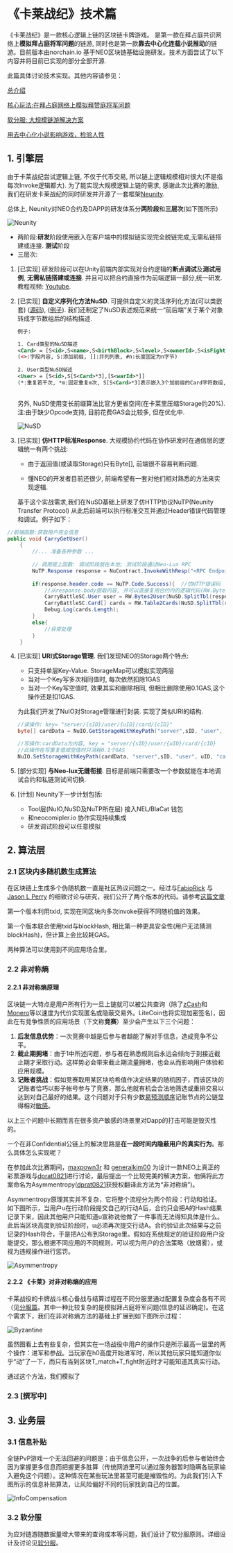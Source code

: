 # 《卡莱战纪》技术篇

《卡莱战纪》是一款核心逻辑上链的区块链卡牌游戏。 是第一款在拜占庭共识网络上**模拟拜占庭将军问题**的链游, 同时也是第一款**靠去中心化连载小说推动**的链游。目前版本由norchain.io 基于NEO区块链基础设施研发。技术方面尝试了以下内容并将目前已实现的部分全部开源.



此篇具体讨论技术实现。其他内容请参见：

[总介绍](https://github.com/norchain/NEOCarryBattle/blob/master/README.md)

[核心玩法:在拜占庭网络上模拟拜赞庭将军问题](https://github.com/norchain/NEOCarryBattle/blob/master/%E5%8D%A1%E8%8E%B1%E6%88%98%E7%BA%AA-%E6%A0%B8%E5%BF%83%E7%8E%A9%E6%B3%95.md)

[软分服: 大规模链游解决方案](https://github.com/norchain/NEOCarryBattle/blob/master/%E5%8D%A1%E8%8E%B1%E6%88%98%E7%BA%AA-%E5%88%86%E6%9C%8D.md)

[用去中心化小说影响游戏，检验人性](https://github.com/norchain/NEOCarryBattle/blob/master/%E5%8D%A1%E8%8E%B1%E6%88%98%E7%BA%AA-%E5%B0%8F%E8%AF%B4.md)





## 1. 引擎层

由于卡莱战纪尝试逻辑上链, 不仅于代币交易, 所以链上逻辑规模相对很大(不是指每次Invoke逻辑都大). 为了能实现大规模逻辑上链的需求, 感谢此次比赛的激励, 我们在研发卡莱战纪的同时研发并开源了一套框架[Neunity](https://github.com/norchain/Neunity).

总体上, Neunity对NEO合约及DAPP的研发体系分**两阶段**和**三层次**(如下图所示)

![Neunity](pics/Neunity.jpg)

- 两阶段:**研发**阶段使用嵌入在客户端中的模拟链实现完全脱链完成,无需私链搭建或连接. **测试**阶段
- 三层次: 

1. [已实现] 研发阶段可以在Unity前端内部实现对合约逻辑的**断点调试**及**测试用例**, **无需私链搭建或连接**. 并且可以把合约直接作为前端逻辑一部分,统一研发.教程视频: [Youtube](https://youtu.be/vTkNzx403p8). 

2. [已实现] **自定义序列化方法NuSD**. 可提供自定义的灵活序列化方法(可以类嵌套) ([源码](https://github.com/norchain/Neunity/blob/master/Neunity/Neunity/Tools/NUSerialization.cs)), ([例子](https://github.com/norchain/Neunity/blob/master/Samples/SampleUnity/SmartContract/SmartContract/Scripts/SmartContract/SmartContract.cs)). 我们还制定了NuSD表述规范来统一“前后端”关于某个对象转成字节数组后的结构描述. 

   ```xml
   例子:
   
   1. Card类型的NuSD描述
   <Card> = [S<id>,S<name>,S<birthBlock>,S<level>,S<ownerId>,S<isFighting#1>]
   (<>:字段内容, S:添加前缀, []:并列列表, #n:长度固定为n字节)
       
   2. User类型NuSD描述
   <User> = [S<id>,S[S<Card>*3],[S<warId>*]]
   (*:重复若干次, *m:固定重复m次, S[S<Card>*3]表示嵌入3个加前缀的Card字符数组,然后再加前缀)
       
   ```

   另外, NuSD使用变长前缀算法比官方更省空间(在卡莱里压缩Storage约20%). 注:由于缺少Opcode支持, 目前花费GAS会比较多, 但在优化中.

   ![NuSD](pics/NuSD.png)

3. [已实现] **仿HTTP标准Response**. 大规模协约代码在协作研发时在通信层的逻辑统一有两个挑战: 



   * 由于返回值(或读取Storage)只有Byte[], 前端很不容易判断问题. 

   * 懂NEO的开发者目前还很少, 前端希望有一套对他们相对熟悉的方法来实现逻辑. 

   基于这个实战需求,我们在NuSD基础上研发了仿HTTP协议NuTP(Neunity Transfer Protocol) 从此后前端可以执行标准交互并通过Header错误代码管理和调试。例子如下： 

```cs
//前端函数:获取用户完全信息
public void CarryGetUser()
    {
        //... 准备各种参数 ...
    
		// 调用链上函数: 调试阶段就在本地; 测试阶段通过Neo-Lux RPC
        NuTP.Response response = NuContract.InvokeWithResp("<RPC Endpoint>", operation, paras);
		
        if(response.header.code == NuTP.Code.Success){	//仿HTTP错误码
            //从response.body提取内容, 并可以直接复用合约内的逻辑代码(RW.Bytes2User(), RW.Table2Cards()等)
            CarryBattleSC.User user = RW.Bytes2User(NuSD.SplitTbl(response.body,0));
            CarryBattleSC.Card[] cards = RW.Table2Cards(NuSD.SplitTbl(response.body, 1));
            Debug.Log(cards.Length);
        }
        else{
			//异常处理
        }
    }
```



4. [已实现] **URI式Storage管理**. 我们发现NEO的Storage两个特点:

   * 只支持单层Key-Value. StorageMap可以模拟实现两层
   * 当对一个Key写多次相同值时, 每次依然扣除1GAS
   * 当对一个Key写空值时, 效果其实和删除相同, 但相比删除使用0.1GAS,这个操作还是扣1GAS.

   为此我们开发了NuIO对Storage管理进行封装. 实现了类似URI的结构.

   ```cs
   //读操作: key= "server/{sID}/user/{uID}/card/{cID}"
   byte[] cardData = NuIO.GetStorageWithKeyPath("server",sID, "user", uID, "card", cID);
   
   //写操作:cardData为内容, key = "server/{sID}/user/{uID}/card/{cID}
   //此操作在写重复值或空值时只消耗0.1个GAS
   NuIO.SetStorageWithKeyPath(cardData, "server",sID, "user", uID, "card", cID);
   
   
   ```


5. [部分实现] **与Neo-lux无缝衔接**. 目标是前端只需要改一个参数就能在本地调试合约和私链测试间切换.
6. [计划] Neunity下一步计划包括:
   * Tool层(NuIO,NuSD及NuTP所在层) 接入NEL/BlaCat 钱包
   * 和neocomipler.io 协作实现持续集成
   * 研发调试阶段可以任意模拟



## 2. 算法层

### 2.1 区块内多随机数生成算法

在区块链上生成多个伪随机数一直是社区热议问题之一。经过与[FabioRick](https://github.com/FabioRick) 与[Jason L Perry](https://medium.com/@ambethia) 的细致讨论与研究，我们公开了两个版本的代码。请参考[这篇文章](https://medium.com/@fabiohcardoso/random-number-at-runtime-neo-smartcontract-60c4e6cb0bb1)

第一个版本利用txid, 实现在同区块内多次invoke获得不同随机值的效果。

第一个版本联合使用txid与blockHash, 相比第一种更具安全性(用户无法猜测blockHash)，但计算上会比较耗GAS。

两种算法可以使用到不同应用场合里。



### 2.2 非对称熵

#### 2.2.1 非对称熵原理

区块链一大特点是用户所有行为一旦上链就可以被公共查询（除了[zCash](https://z.cash/)和[Monero](http://www.monero.cc/)等以速度为代价实现匿名或隐蔽交易外。LiteCoin也将实现加密签名)，因此在有竞争性质的应用场景（下文称**竞赛**）至少会产生以下三个问题：

1. **后发信息优势**：一次竞赛中越是后参与者越能了解对手信息，造成竞争不公平。
2. **截止期拥堵**：由于1中所述问题，参与者在熟悉规则后永远会倾向于到接近截止期才采取行动。这样势必会带来截止期流量拥堵，也会从而影响用户体验和应用规模。
3. **记账者挑战**：假如竞赛取用某区块哈希值作决定结果的随机因子，而该区块的记账者恰巧以影子帐号参与了竞赛，那么他就有机会合法地筛选或重排交易以达到对自己最好的结果。这个问题对于只有少数[易预测顺序](https://github.com/neo-project/neo/blob/b1cf41d60576e13be772e3b180722f50cd6d64bc/neo/Core/Blockchain.cs#L431)记账节点的公链显得相对[敏感](https://github.com/neo-project/neo-plugins/tree/b7bcde5bb7eccad0aeb8dde1832151eee9911334/SimplePolicy)。

以上三个问题中长期而言在很多资产敏感的场景里对Dapp的打击可能是毁灭性的。

一个在非Confidential公链上的解决思路是**在一段时间内隐蔽用户的真实行为**。那么具体怎么实现呢？

在参加此次比赛期间，[maxpown3r](https://github.com/maxpown3r) 和 [generalkim00](https://github.com/generalkim00) 为设计一款NEO上真正的彩票游戏与[dprat0821](https://github.com/dprat0821)进行讨论，最后提出一个比较完美的解决方案，他俩将此方案命名为Asymmentropy([dprat0821](https://github.com/dprat0821)获授权翻译此方法为“非对称熵”)。

Asymmentropy原理其实并不复杂，它将整个流程分为两个阶段：行动和验证。如下图所示，当用户u在行动阶段提交自己的行动A后，合约只会把A的Hash结果记录下来，因此其他用户只能知道u宣称说他做了一件事而无法得知具体是什么。 此后当区块高度到验证阶段时，u必须再次提交行动A。合约验证此次结果与之前记录的Hash符合，于是把A公布到Storage里。假如在系统规定的验证阶段用户没能提交，那么根据不同应用的不同规则，可以视为用户的合法策略（放烟雾），或视为违规操作进行惩罚。

![Asymmentropy](pics/Asymmentropy.jpg)



#### 2.2.2 《卡莱》对非对称熵的应用

卡莱战役的卡牌战斗核心备战与结算过程在不同分服里通过配置复杂度会各有不同（见[分服篇](https://github.com/norchain/NEOCarryBattle/blob/master/%E5%8D%A1%E8%8E%B1%E6%88%98%E7%BA%AA-%E5%88%86%E6%9C%8D.md)。其中一种比较复杂的是模拟拜占庭将军问题(信息的延迟确定)。在这个需求下，我们在非对称熵方法的基础上扩展到如下图所示过程：

![Byzantine](pics/Byzantine.jpg)

虽然图看上去有些复杂，但其实在一场战役中用户的操作只是所示最高一层里的两个操作：进军和参战。当玩家在h0高度开始进军时，所以其他玩家只能知道你似乎“动”了一下，而只有当到区块T_match+T_fight附近时才可能知道其真实行动。

通过这个方法，我们模拟了



### 2.3 [撰写中]





## 3. 业务层

### 3.1 信息补贴

全链PvP游戏一个无法回避的问题是：由于信息公开，一次战争的后参与者始终会因为掌握更多信息而把握更多胜算（传统网游里可以通过服务器暂时隐瞒各玩家输入避免这个问题）。这种情况在某些玩法里甚至可能是摧毁性的。为此我们引入下图所示的信息补贴算法，让风险偏好不同的玩家找到自己的位置。

![InfoCompensation](pics/InfoCompensation.jpg) 



### 3.2 软分服

为应对链游随数据量增大带来的查询成本等问题，我们设计了软分服原则。详细设计及讨论见[软分服]((https://github.com/norchain/NEOCarryBattle/blob/master/%E5%8D%A1%E8%8E%B1%E6%88%98%E7%BA%AA-%E5%88%86%E6%9C%8D.md))。

